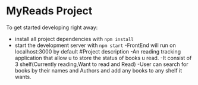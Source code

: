 # MyReads Project
To get started developing right away:

- install all project dependencies with `npm install`
- start the development server with `npm start`
-FrontEnd will run on localhost:3000 by default
#Project description
-An reading tracking application that allow u to store the status of books u read.
-It consist of 3 shelf(Currently reading,Want to read and Read)
-User can search for books by their names and Authors and add any books to any shelf it wants.
